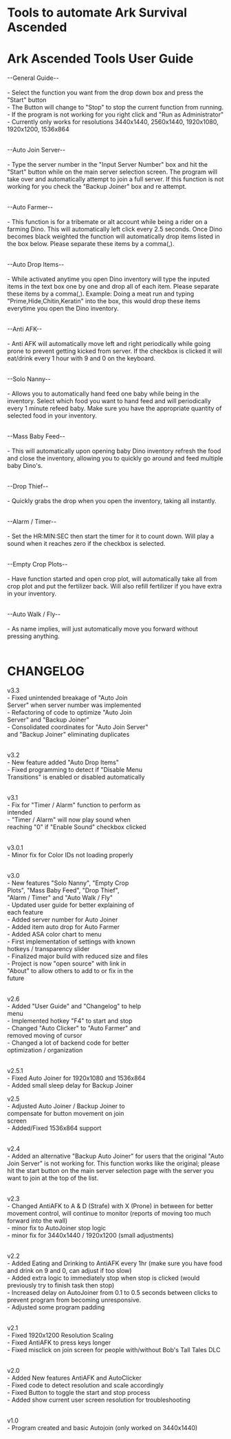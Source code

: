 Tools to automate Ark Survival Ascended
======================================


Ark Ascended Tools User Guide
==========================
--General Guide--<BR><BR>
     - Select the function you want from the drop down box and press the "Start" button<BR>
     - The Button will change to "Stop" to stop the current function from running.<BR>
     - If the program is not working for you right click and "Run as Administrator"<BR>
     - Currently only works for resolutions 3440x1440, 2560x1440, 1920x1080, 1920x1200, 1536x864<BR><BR>

--Auto Join Server--<BR><BR>
     - Type the server number in the "Input Server Number" box and hit the "Start" button while on the main server selection screen.  The program will take over and automatically attempt to join a full server.  If this function is not working for you check the "Backup Joiner" box and re attempt.<BR><BR>

--Auto Farmer--<BR><BR>
     - This function is for a tribemate or alt account while being a rider on a farming Dino.  This will automatically left click every 2.5 seconds.  Once Dino becomes black weighted the function will automatically drop items listed in the box below.  Please separate these items by a comma(,).<BR><BR>

--Auto Drop Items--<BR><BR>
      - While activated anytime you open Dino inventory will type the inputed items in the text box one by one and drop all of each item.  Please separate these items by a comma(,).  Example: Doing a meat run and typing "Prime,Hide,Chitin,Keratin" into the box, this would drop these items everytime you open the Dino inventory.<BR><BR>

--Anti AFK--<BR><BR>
     - Anti AFK will automatically move left and right periodically while going prone to prevent getting kicked from server.  If the checkbox is clicked it will eat/drink every 1 hour with 9 and 0 on the keyboard.<BR><BR>

--Solo Nanny--<BR><BR>
     - Allows you to automatically hand feed one baby while being in the inventory.  Select which food you want to hand feed and will periodically every 1 minute refeed baby.  Make sure you have the appropriate quantity of selected food in your inventory.<BR><BR>

--Mass Baby Feed--<BR><BR>
     - This will automatically upon opening baby Dino inventory refresh the food and close the inventory, allowing you to quickly go around and feed multiple baby Dino's.<BR><BR>

--Drop Thief--<BR><BR>
     - Quickly grabs the drop when you open the inventory, taking all instantly.<BR><BR>

--Alarm / Timer--<BR><BR>
     - Set the HR:MIN:SEC then start the timer for it to count down.  Will play a sound when it reaches zero if the checkbox is selected.<BR><BR>

--Empty Crop Plots--<BR><BR>
     - Have function started and open crop plot, will automatically take all from crop plot and put the fertilizer back.  Will also refill fertilizer if you have extra in your inventory.<BR><BR>

--Auto Walk / Fly--<BR><BR>
     - As name implies, will just automatically move you forward without pressing anything.<BR><BR>
     
CHANGELOG
==========================
v3.3<BR>
     - Fixed unintended breakage of "Auto Join<BR>
       Server" when server number was implemented<BR>
     - Refactoring of code to optimize "Auto Join<BR>
       Server" and "Backup Joiner"<BR>
     - Consolidated coordinates for "Auto Join Server"<BR>
       and "Backup Joiner" eliminating duplicates<BR><BR>
       
v3.2<BR>
     - New feature added "Auto Drop Items"<BR>
     - Fixed programming to detect if "Disable Menu<BR>
       Transitions" is enabled or disabled automatically<BR><BR>
       
v3.1<BR>
     - Fix for "Timer / Alarm" function to perform as<BR>
       intended<BR>
     - "Timer / Alarm" will now play sound when<BR>
       reaching "0" if "Enable Sound" checkbox clicked<BR><BR>
       
v3.0.1<BR>
      - Minor fix for Color IDs not loading properly<BR><BR>
      
v3.0<BR>
     - New features "Solo Nanny", "Empty Crop<BR>
       Plots", "Mass Baby Feed", "Drop Thief",<BR>
      "Alarm / Timer" and "Auto Walk / Fly"<BR>
     - Updated user guide for better explaining of<BR>
       each feature<BR>
     - Added server number for Auto Joiner<BR>
     - Added item auto drop for Auto Farmer<BR>
     - Added ASA color chart to menu<BR>
     - First implementation of settings with known<BR>
       hotkeys / transparency slider<BR>
     - Finalized major build with reduced size and files<BR>
     - Project is now "open source" with link in<BR>
      "About" to allow others to add to or fix in the<BR>
       future<BR><BR>

v2.6<BR>
     - Added "User Guide" and "Changelog" to help<BR>
       menu<BR>
     - Implemented hotkey "F4" to start and stop<BR>
     - Changed "Auto Clicker" to "Auto Farmer" and<BR>
       removed moving of cursor<BR>
     - Changed a lot of backend code for better<BR>
       optimization / organization<BR><BR>

v2.5.1<BR>
     - Fixed Auto Joiner for 1920x1080 and 1536x864<BR>
     - Added small sleep delay for Backup Joiner<BR>

v2.5<BR>
     - Adjusted Auto Joiner / Backup Joiner to<BR>
       compensate for button movement on join<BR>
       screen<BR>
     - Added/Fixed 1536x864 support<BR><BR>

v2.4<BR>
     - Added an alternative "Backup Auto Joiner" for users that the original "Auto Join Server" is not working for. This function works like the original; please hit the start button on the main server selection page with the server you want to join at the top of the list.<BR><BR>

v2.3<BR>
     - Changed AntiAFK to A & D (Strafe) with X (Prone) in between for better movement control, will continue to monitor (reports of moving too much forward into the wall)<BR>
     - minor fix to AutoJoiner stop logic<BR>
     - minor fix for 3440x1440 / 1920x1200 (small adjustments)<BR><BR>

v2.2<BR>
     - Added Eating and Drinking to AntiAFK every 1hr (make sure you have food and drink on 9 and 0, can adjust if too slow)<BR>
     - Added extra logic to immediately stop when stop is clicked (would previously try to finish task then stop)<BR>
     - Increased delay on AutoJoiner from 0.1 to 0.5 seconds between clicks to prevent program from becoming unresponsive.<BR>
     - Adjusted some program padding<BR><BR>

v2.1<BR>
     - Fixed 1920x1200 Resolution Scaling<BR>
     - Fixed AntiAFK to press keys longer<BR>
     - Fixed misclick on join screen for people with/without Bob's Tall Tales DLC<BR><BR>

v2.0<BR>
     - Added New features AntiAFK and AutoClicker<BR>
     - Fixed code to detect resolution and scale accordingly<BR>
     - Fixed Button to toggle the start and stop process<BR>
     - Added show current user screen resolution for troubleshooting<BR><BR>

v1.0<BR>
     - Program created and basic Autojoin (only worked on 3440x1440)<BR><BR>
     
